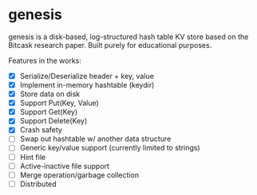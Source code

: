 # genesis

genesis is a disk-based, log-structured hash table KV store based on the Bitcask research paper.
Built purely for educational purposes.

Features in the works:
- [x] Serialize/Deserialize header + key, value
- [x] Implement in-memory hashtable (keydir)
- [x] Store data on disk
- [x] Support Put(Key, Value)
- [x] Support Get(Key)
- [x] Support Delete(Key)
- [x] Crash safety
- [ ] Swap out hashtable w/ another data structure
- [ ] Generic key/value support (currently limited to strings)
- [ ] Hint file
- [ ] Active-inactive file support
- [ ] Merge operation/garbage collection
- [ ] Distributed
